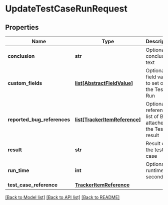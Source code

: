 # UpdateTestCaseRunRequest

## Properties
Name | Type | Description | Notes
------------ | ------------- | ------------- | -------------
**conclusion** | **str** | Optional conclusion text | [optional] 
**custom_fields** | [**list[AbstractFieldValue]**](AbstractFieldValue.md) | Optional field values to set on the Test Run | [optional] 
**reported_bug_references** | [**list[TrackerItemReference]**](TrackerItemReference.md) | Optional reference list of Bugs attached to the Test result | [optional] 
**result** | **str** | Result of the test case | 
**run_time** | **int** | Optional runtime in seconds | [optional] 
**test_case_reference** | [**TrackerItemReference**](TrackerItemReference.md) |  | 

[[Back to Model list]](../README.md#documentation-for-models) [[Back to API list]](../README.md#documentation-for-api-endpoints) [[Back to README]](../README.md)


